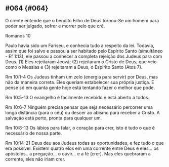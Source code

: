 ## #064 {#064}

O crente entende que o bendito Filho de Deus tornou-Se um homem para poder ser julgado, sofrer e morrer pelo que crê.

Romanos 10

Paulo havia sido um Fariseu, e conhecia tudo a respeito da lei. Todavia, assim que foi salvo e passou a ser habitado pelo Espírito Santo (simultâneo - Ef 1:13), ele passou a conhecer a completa rejeição dos Judeus para com Deus. (1) Eles rejeitaram Jeová; (2) rejeitaram o Cristo de Deus, que veio como o Messias e (3) rejeitaram a Deus, o Espírito Santo (Atos 7).

Rm 10:1-4 Os Judeus tinham um zelo (energia para servir) por Deus, mas não da maneira correta. Eles queriam estabelecer sua própria justiça. E pense só em quanta gente hoje está tentando fazer o melhor que pode.

Rm 10:5-13 O evangelho é facilmente recebido e está aberto a todos.

Rm 10:6-7 Ninguém precisa pensar que seja necessário percorrer uma longa distância (para o céu) ou descer ao abismo para receber a Cristo. A salvação está perto, pronta para qualquer um.

Rm 10:8-13 Os lábios para falar, o coração para crer, isto é tudo o que é necessário de nossa parte.

Rm 10:14-21 Deus deu aos Judeus todas as oportunidades, e fez tudo o que era possível. Existem quatro elos em uma corrente entre Deus e eles... os apóstolos.. a pregação... o ouvir... e a fé (crer). Mas eles quebraram a corrente, eles não iriam crer.